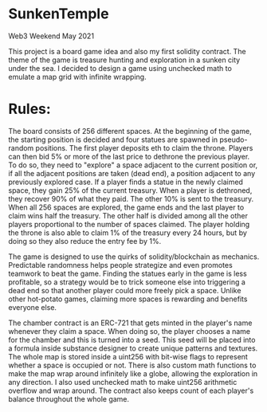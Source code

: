 # SunkenTemple
Web3 Weekend May 2021

This project is a board game idea and also my first solidity contract. The theme of the game is treasure hunting and exploration in a sunken city under the sea.
I decided to design a game using unchecked math to emulate a map grid with infinite wrapping. 
# Rules:
The board consists of 256 different spaces. At the beginning of the game, the starting position is decided and four statues are spawned in pseudo-random positions.
The first player deposits eth to claim the throne.
Players can then bid 5% or more of the last price to dethrone the previous player. To do so, they need to "explore" a space adjacent to the current position or, if all the adjacent positions are taken (dead end), a position adjacent to any previously explored case. 
If a player finds a statue in the newly claimed space, they gain 25% of the current treasury. 
When a player is dethroned, they recover 90% of what they paid. The other 10% is sent to the treasury.
When all 256 spaces are explored, the game ends and the last player to claim wins half the treasury. The other half is divided among all the other players proportional to the number of spaces claimed.
The player holding the throne is also able to claim 1% of the treasury every 24 hours, but by doing so they also reduce the entry fee by 1%. 

The game is designed to use the quirks of solidity/blockchain as mechanics. Predictable randomness helps people strategize and even promotes teamwork to beat the game. Finding the statues early in the game is less profitable, so a strategy would be to trick someone else into triggering a dead end so that another player could more freely pick a space. Unlike other hot-potato games, claiming more spaces is rewarding and benefits everyone else. 

The chamber contract is an ERC-721 that gets minted in the player's name whenever they claim a space. 
When doing so, the player chooses a name for the chamber and this is turned into a seed. 
This seed will be placed into a formula inside substance designer to create unique patterns and textures.
The whole map is stored inside a uint256 with bit-wise flags to represent whether a space is occupied or not. There is also custom math functions to make the map wrap around infinitely like a globe, allowing the exploration in any direction. I also used unchecked math to make uint256 arithmetic overflow and wrap around. The contract also keeps count of each player's balance throughout the whole game.
